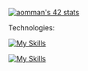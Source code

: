[![aomman's 42 stats](https://badge.mediaplus.ma/levi/aomman)](https://github.com/oakoudad/badge42)

Technologies:

[![My Skills](https://skillicons.dev/icons?i=nestjs,typescript,django,flask,python,javascript,java)](https://skillicons.dev)

[![My Skills](https://skillicons.dev/icons?i=expressjs,docker,linux,vim,vscode,c,cpp)](https://skillicons.dev)
